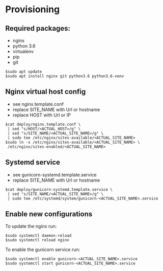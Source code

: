 Provisioning
============

## Required packages:
- nginx
- python 3.6
- virtualenv
- pip
- git

```
$sudo apt update
$sudo apt install nginx git python3.6 python3.6-venv
```

## Nginx virtual host config
- see nginx.template.conf
- replace SITE_NAME with Url or hostname
- replace HOST with Url or IP

```
$cat deploy/nginx.template.conf \
 | sed "s/HOST/<ACTUAL_HOST>/g" \
 | sed "s/SITE_NAME/<ACTUAL_SITE_NAME>/g" \
 | sudo tee /etc/nginx/sites-available/<ACTUAL_SITE_NAME>
$sudo ln -s /etc/nginx/sites-available/<ACTUAL_SITE_NAME> \
 /etc/nginx/sites-enabled/<ACTUAL_SITE_NAME>
```

## Systemd service
- see gunicorn-systemd.template.service
- replace SITE_NAME with Url or hostname

```
$cat deploy/gunicorn-systemd.template.service \
 | sed "s/SITE_NAME/<ACTUAL_SITE_NAME>/g" \
 | sudo tee /etc/systemd/system/gunicorn-<ACTUAL_SITE_NAME>.service
```

## Enable new configurations
To update the nginx run:
```
$sudo systemctl daemon-reload
$sudo systemctl reload nginx
```

To enable the gunicorn service run:
```
$sudo systemctl enable gunicorn-<ACTUAL_SITE_NAME>.service
$sudo systemctl start gunicorn-<ACTUAL_SITE_NAME>.service
```
